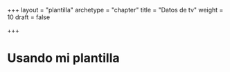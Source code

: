 +++
layout = "plantilla"
archetype = "chapter"
title = "Datos de tv"
weight = 10
draft = false

       

+++
# Usando mi plantilla
